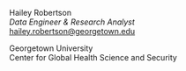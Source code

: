 Hailey Robertson \
_Data Engineer & Research Analyst_ \
[hailey.robertson@georgetown.edu](mailto:hailey.robertson@georgetown.edu)

Georgetown University\
Center for Global Health Science and Security
